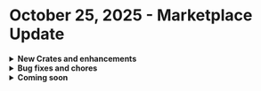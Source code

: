 # October 25, 2025 - Marketplace Update

<details>

<summary><strong>New Crates and enhancements</strong></summary>

There are no new Crates this week.

</details>

<details>

<summary><strong>Bug fixes and chores</strong></summary>

* [Add or Remove Group Membership](../../../documentation/crates/existing-crate-documentation/add-or-remove-group-membership-crate.md)
  * Fixed transition path for add/remove; added script to handle on-prem member listing without Graph issues
* [Client Form Launcher](../../../documentation/crates/existing-crate-documentation/client-form-launcher-crate.md)
  * Updated crate name and description from old name of "Browse Rewst Form Triggers within a Form and Attach to a Ticket"
* [Workstation Offboarding](../../../documentation/crates/existing-crate-documentation/workstation-offboarding-crate.md)
  * Fixed form typo; added truthy validation for selected devices
  * Fixed an issue in the form where devices were not properly filtered by organization
* [Organizational Setup Report](../../../documentation/crates/existing-crate-documentation/organizational-setup-report-crate.md)
  * Updated delay to use an org variable
* [Billing Count Report](../../../documentation/crates/existing-crate-documentation/billing-count-report-crate.md)
  * Added Sherweb integration for per-customer license counts
* [Configure Out Of Office on Mailbox](../../../documentation/crates/existing-crate-documentation/configure-out-of-office-on-mailbox-crate.md)
  * Removed legacy form/trigger from main workflow
* [Amend Calendar Permission on User](../../../documentation/crates/existing-crate-documentation/amend-calendar-permission-on-user-crate.md)
  * Removed duplicate trigger
* [Bulk Create Client from PSA](../../../documentation/crates/existing-crate-documentation/bulk-create-client-from-psa-crate.md)
  * Added SuperOps integration to pull/filter orgs by client stages/statuses
* [Create Autotask PSA Contracts](../../../documentation/crates/existing-crate-documentation/create-autotask-psa-contracts-crate.md)
  * Clarified crate configuration page verbiage
* [Microsoft: User Onboarding](../../../documentation/crates/existing-crate-documentation/microsoft-user-onboarding-crate-v2/)
  * Improved license matching in lotsa\_options aliases using case-insensitive skuPartNumber == String\_Id

</details>

<details>

<summary><strong>Coming soon</strong></summary>

* Per Machine Password Rotation

- Enhanced logging for the user onboarding workflow
- DropSuite Backup Monitoring
- Various DropSuite Additions
- 1Stream Technician Toolbox

</details>
